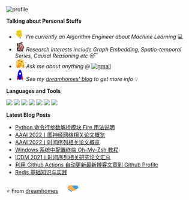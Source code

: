 <!-- ###  Hello <img src="https://github.com/SatYu26/SatYu26/blob/master/Assets/Hi.gif" width="30px">, I'm Mengjia <img src="https://media.giphy.com/media/VgCDAzcKvsR6OM0uWg/giphy.gif" width="50">
 -->
<img src="https://github-profile-summary-cards.vercel.app/api/cards/profile-details?username=dreamhomes&theme=nord_bright" alt="profile">
<!-- <img src="https://github.com/SatYu26/SatYu26/blob/master/Assets/super-kid.gif" alt="Super Kid" align="right" width="450"> -->

**Talking about Personal Stuffs**

- <img alt="GIF" src="https://github.com/SatYu26/SatYu26/blob/master/Assets/wave.gif" width="25vw" /> *I’m currently an Algorithm Engineer about Machine Learning* 💻
- <img alt="GIF" src="https://github.com/SatYu26/SatYu26/blob/master/Assets/gandalf_parrot.gif" width="25vw" /> *Research interests include Graph Embedding, Spatio-temporal Series, Causal Reasoning etc* 😴
- <img alt="GIF" src="https://github.com/SatYu26/SatYu26/blob/master/Assets/hmm.gif" width="25vw" /> *Ask me about anything @*  [![gmail](https://img.shields.io/badge/-Gmail-c14438?style=flat-square&logo=Gmail&logoColor=white&link=mailto:shenmj13@gmail.com)](mailto:shenmj13@gmail.com) 
- <img alt="GIF" src="https://github.com/SatYu26/SatYu26/blob/master/Assets/Rocket.gif" width="25vw" /> *See my [dreamhomes' blog](https://dreamhomes.github.io/) to get more info* 💡


**Languages and Tools**  

<code><a href="https://www.python.org/" target="_blank"><img height="40" src="https://www.vectorlogo.zone/logos/python/python-ar21.svg"></a></code>
<code><a href="https://pytorch.org/" target="_blank"><img height="40" src="https://www.vectorlogo.zone/logos/pytorch/pytorch-ar21.svg"></a></code>
<code><a href="https://www.linux.org/" target="_blank"><img height="40" src="https://www.vectorlogo.zone/logos/linux/linux-ar21.svg"></a></code>
<code><a href="https://www.scala-lang.org/" target="_blank"><img height="40" src="https://www.vectorlogo.zone/logos/scala-lang/scala-lang-ar21.svg"></a></code>
<code><a href="https://www.docker.com/" target="_blank"><img height="40" src="https://www.vectorlogo.zone/logos/docker/docker-official.svg"></a></code>
<code><a href="https://kubernetes.io/" target="_blank"><img height="40" src="https://www.vectorlogo.zone/logos/kubernetes/kubernetes-ar21.svg"></a></code>
<code><a href="https://www.github.com/" target="_blank"><img height="40" src="https://www.vectorlogo.zone/logos/git-scm/git-scm-ar21.svg"></a></code>

**Latest Blog Posts**

<!-- BLOG-POST-LIST:START -->
- [Python 命令行参数解析模块 Fire 用法说明](https://dreamhomes.top/posts/202201171052/)
- [AAAI 2022丨图神经网络相关论文概览](https://dreamhomes.top/posts/202201111536/)
- [AAAI 2022丨时间序列相关论文概览](https://dreamhomes.top/posts/202201101536/)
- [Windows 系统中配置终端 Oh-My-Zsh 教程](https://dreamhomes.top/posts/202201092010/)
- [ICDM 2021丨时间序列相关研究论文汇总](https://dreamhomes.top/posts/202112021109/)
- [利用 Github Actions 自动更新最新博客文章到 Github Profile](https://dreamhomes.top/posts/202112011453/)
- [Redis 基础知识与实践](https://dreamhomes.top/posts/202111301453/)
<!-- BLOG-POST-LIST:END -->

⭐️ From [dreamhomes](https://github.com/dreamhomes) <img src="https://github.com/SatYu26/SatYu26/blob/master/Assets/Handshake.gif" height="32px">
